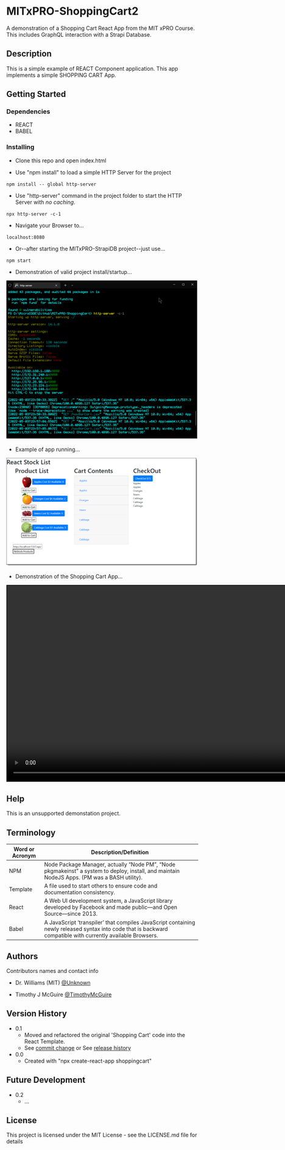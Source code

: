 # MITxPRO-ShoppingCart2

A demonstration of a Shopping Cart React App from the MIT xPRO Course.
This includes GraphQL interaction with a Strapi Database.


## Description

This is a simple example of REACT Component application.
This app implements a simple SHOPPING CART App.

## Getting Started


### Dependencies

* REACT
* BABEL


### Installing

* Clone this repo and open index.html

* Use "npm install" to load a simple HTTP Server for the project
```
npm install -- global http-server
```

* Use "http-server" command in the project folder to start the HTTP Server with *no caching*.
```
npx http-server -c-1
```

* Navigate your Browser to...
```
localhost:8080
```


* Or--after starting the MITxPRO-StrapiDB project--just use...
```
npm start
```


* Demonstration of valid project install/startup...

<p align="left"><img src=".\app-example.png" width="720" title="Server Valid Startup..."></p>

* Example of app running...

<p align="left"><img src=".\app-running.png" width="720" title="App Running..."></p>


* Demonstration of the Shopping Cart App...

<video id="demo-video" style="border-style:solid; border-width:2px" src="https://user-images.githubusercontent.com/8990676/175846966-b1a2d738-4f7a-4ec3-8a53-a4470a1707fa.mp4" width="1024" allowfullscreen="allowfullscreen" webkitallowfullscreen="webkitallowfullscreen" mozallowfullscreen="mozallowfullscreen" allow="autoplay *" loop autoplay autobuffer controls muted>
Your browser does not support the HTML5 player.
</video>
</p>



## Help

This is an unsupported demonstation project.

## Terminology

| Word or Acronym	| Description/Definition                                |
|-------------------|-------------------------------------------------------|
|  NPM	            | Node Package Manager, actually “Node PM”, “Node pkgmakeinst” a system to deploy, install, and maintain NodeJS Apps. (PM was a BASH utility).
|  Template	        | A file used to start others to ensure code and documentation consistency.
|  React            | A Web UI development system, a JavaScript library developed by Facebook and made public—and Open Source—since 2013.
|  Babel            | A JavaScript ‘transpiler’ that compiles JavaScript containing newly released syntax into code that is backward compatible with currently available Browsers.


## Authors

Contributors names and contact info

* Dr. Williams (MIT) [@Unknown](https://twitter.com/Unknown)

* Timothy J McGuire [@TimothyMcGuire](https://twitter.com/TimothyMcGuire)


## Version History

* 0.1
    * Moved and refactored the original 'Shopping Cart' code into the React Template.
    * See [commit change]() or See [release history]()
* 0.0
    * Created with "npx create-react-app shoppingcart"

## Future Development

* 0.2
    * ...


## License

This project is licensed under the MIT License - see the LICENSE.md file for details
